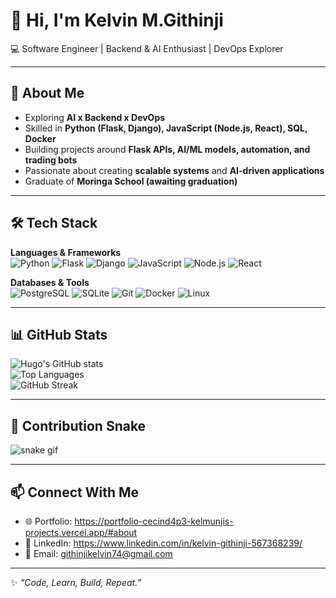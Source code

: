 # 👋 Hi, I'm Kelvin M.Githinji  

💻 Software Engineer | Backend & AI Enthusiast | DevOps Explorer  

---

## 🚀 About Me  
- Exploring **AI x Backend x DevOps**  
- Skilled in **Python (Flask, Django), JavaScript (Node.js, React), SQL, Docker**  
- Building projects around **Flask APIs, AI/ML models, automation, and trading bots**  
- Passionate about creating **scalable systems** and **AI-driven applications**  
- Graduate of **Moringa School (awaiting graduation)**  

---

## 🛠 Tech Stack  

**Languages & Frameworks**  
![Python](https://img.shields.io/badge/Python-3776AB?style=for-the-badge&logo=python&logoColor=white)
![Flask](https://img.shields.io/badge/Flask-000000?style=for-the-badge&logo=flask&logoColor=white)
![Django](https://img.shields.io/badge/Django-092E20?style=for-the-badge&logo=django&logoColor=white)
![JavaScript](https://img.shields.io/badge/JavaScript-F7DF1E?style=for-the-badge&logo=javascript&logoColor=black)
![Node.js](https://img.shields.io/badge/Node.js-339933?style=for-the-badge&logo=node.js&logoColor=white)
![React](https://img.shields.io/badge/React-20232A?style=for-the-badge&logo=react&logoColor=61DAFB)

**Databases & Tools**  
![PostgreSQL](https://img.shields.io/badge/PostgreSQL-4169E1?style=for-the-badge&logo=postgresql&logoColor=white)
![SQLite](https://img.shields.io/badge/SQLite-07405E?style=for-the-badge&logo=sqlite&logoColor=white)
![Git](https://img.shields.io/badge/Git-F05032?style=for-the-badge&logo=git&logoColor=white)
![Docker](https://img.shields.io/badge/Docker-2496ED?style=for-the-badge&logo=docker&logoColor=white)
![Linux](https://img.shields.io/badge/Linux-FCC624?style=for-the-badge&logo=linux&logoColor=black)

---

## 📊 GitHub Stats  

![Hugo's GitHub stats](https://github-readme-stats.vercel.app/api?username=kelmunji&show_icons=true&theme=tokyonight)  
![Top Languages](https://github-readme-stats.vercel.app/api/top-langs/?username=kelmunji&layout=compact&theme=tokyonight)  
![GitHub Streak](https://github-readme-streak-stats.herokuapp.com/?user=kelmunji&theme=tokyonight)  


---

## 🐍 Contribution Snake  
![snake gif](https://github.com/kelmunji/kelmunji/blob/output/github-contribution-grid-snake.svg)

---

## 📫 Connect With Me  
- 🌐 Portfolio:  https://portfolio-cecind4p3-kelmunjis-projects.vercel.app/#about
- 💼 LinkedIn:  https://www.linkedin.com/in/kelvin-githinji-567368239/
- 📧 Email:  githinjikelvin74@gmail.com

---
✨ *“Code, Learn, Build, Repeat.”*  
